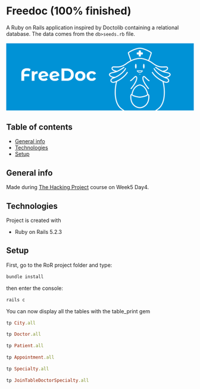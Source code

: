 # Freedoc (100% finished)

A Ruby on Rails application inspired by Doctolib containing a relational database.
The data comes from the `db>seeds.rb` file.
<br><br>
<img src="preview/Freedoc.svg" >

## Table of contents

- [General info](#general-info)
- [Technologies](#technologies)
- [Setup](#setup)

## General info

Made during [The Hacking Project](https://www.thehackingproject.org) course on Week5 Day4.

## Technologies

Project is created with

- Ruby on Rails 5.2.3

## Setup

First, go to the RoR project folder and type:

```ruby
bundle install
```

then enter the console:

```ruby
rails c
```

You can now display all the tables with the table_print gem

```ruby
tp City.all
```

```ruby
tp Doctor.all
```

```ruby
tp Patient.all
```

```ruby
tp Appointment.all
```

```ruby
tp Specialty.all
```

```ruby
tp JoinTableDoctorSpecialty.all
```
